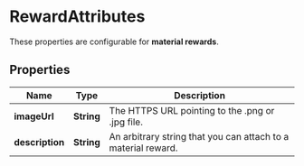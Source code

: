

# RewardAttributes

These properties are configurable for **material rewards**.

## Properties

| Name | Type | Description |
|------------ | ------------- | ------------- |
|**imageUrl** | **String** | The HTTPS URL pointing to the .png or .jpg file. |
|**description** | **String** | An arbitrary string that you can attach to a material reward. |



